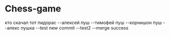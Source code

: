 # Chess-game
кто скачал тот пидорас
--алексей пуш
--тимофей пуш
--корнишон пуш
--алекс пушка
--test new commit
--test2
--merge success

